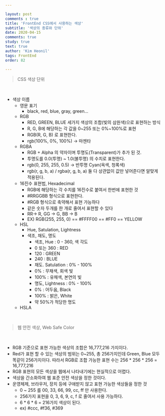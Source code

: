 ```yaml
---

layout: post
comments : true
title: 'FrontEnd CSS에서 사용하는 색상'
subtitle: '색상의 종류와 단위'
date: 2020-04-15
comments: true
study: true
text: true
author: 'Kim Heonil'
tags: FrontEnd
order: 82

---
```

> CSS 색상 단위

<br>

- 색상 이름
  - 영문 표기
    - black, red, blue, gray, green...
  - RGB
    - RED, GREEN, BLUE 세가지 색상의 조합(빛의 삼원색)으로 표현하는 방식
    - R, G, B에 해당하는 각 값을 0~255 또는 0%~100%로 표현
    - RGB(R, G, B) 로 표현한다.
    - rgb(100%, 0%, 100%) -> 마젠타
  - RGBA
    - RGB + Alpha 의 약자이며 투명도(Transparent)가 추가 된 것.
    - 투명도를 0.0(투명) ~ 1.0(불투명) 의 수치로 표현한다.
    - rgb(0, 255, 255, 0.5) -> 반투명 Cyan(옥색, 청록색)
    - rgb(r, g, b, a) / rgba(r, g, b, a) 둘 다 상관없이 값만 넣어준다면 알맞게 적용된다.
  - 16진수 표현법, Hexadecimal
    - RGB에 해당하는 각 수치를 16진수로 붙여서 한번에 표현한 것
    - #RRGGBB 형식으로 표현한다.
    - #RGB 형식으로 축약해서 표현 가능하다
    - 같은 숫자 두개를 한 개로 줄여서 표현할 수 있다
    - RR-> R, GG -> G, BB -> B
    - EX) RGB(255, 255, 0) == #FFFF00 == #FF0 == YELLOW
  - HSL
    - Hue, Satulation, Lightness
    - 색조, 채도, 명도
      - 색조, Hue : 0 - 360, 색 각도
      - 0 또는 360 : RED
      - 120 : GREEN
      - 240 : BLUE
      - 채도. Satulation : 0% - 100%
      - 0% : 무채색, 회색 빛
      - 100% : 유채색, 본연의 빛
      - 명도, Lightness : 0% - 100%
      - 0% : 어두움, Black
      - 100% : 밝은, White
      - 약 50%가 적당한 명도
  - HSLA

<br>

> 웹 안전 색상, Web Safe Color

<br>

- RGB 기준으로 표현 가능한 색상의 조합은 16,777,216 가지이다.
- Red가 표현 할 수 있는 색상의 범위는 0~255, 총 256가지인데 Green, Blue 모두 똑같이 256가지이다. 따라서 RGB로 조합 가능한 표현 수는 256 * 256 * 256 = 16,777,216
- RGB 표현의 모든 색상을 웹에서 나타내기에는 현실적으로 어렵다.
- 색상을 간소화하여 웹 표준 안전 색상을 정한 것이다.
- 운영체제, 브라우저, 장치 등에 구애받지 않고 표현 가능한 색상들을 정한 것
  - 0 ~ 255 를 00, 33, 66, 99, cc, ff 만 사용한다.
  - 256가지 표현을 0, 3, 6, 9, c, f 로 줄여서 사용 가능하다.
  - 6 * 6 * 6 = 216가지 색상이 된다.
  - ex) #ccc, #f36, #369

<br><br>